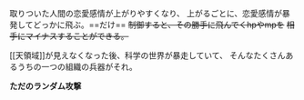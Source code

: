 取りついた人間の恋愛感情が上がりやすくなり、
上がるごとに、恋愛感情が暴発してどっかに飛ぶ。==だけ==
~~制御すると、その勝手に飛んでくhpやmpを~~
~~相手にマイナスすることができる。~~

[[天領域]]が見えなくなった後、科学の世界が暴走していて、
そんなたくさんあるうちの一つの組織の兵器がそれ。

**ただのランダム攻撃**